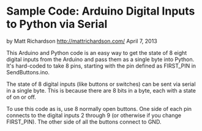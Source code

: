Sample Code: Arduino Digital Inputs to Python via Serial
=============
by Matt Richardson
http://mattrichardson.com/
April 7, 2013

This Arduino and Python code is an easy way to get the state of 8 eight
digital inputs from the Arduino and pass them as a single byte into Python.
It's hard-coded to take 8 pins, starting with the pin defined as FIRST_PIN
in SendButtons.ino.

The state of 8 digital inputs (like buttons or switches) can be sent via serial
in a single byte. This is because there are 8 bits in a byte, each with a state of
on or off.

To use this code as is, use 8 normally open buttons. One side of each pin connects
to the digital inputs 2 through 9 (or otherwise if you change FIRST_PIN).
The other side of all the buttons connect to GND.
